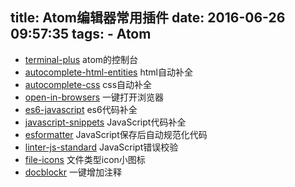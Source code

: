 title: Atom编辑器常用插件
date: 2016-06-26 09:57:35
tags:
	- Atom
---

- [terminal-plus](https://atom.io/packages/terminal-plus) atom的控制台
- [autocomplete-html-entities](https://atom.io/packages/autocomplete-html-entities) html自动补全
- [autocomplete-css](https://atom.io/packages/autocomplete-css) css自动补全
- [open-in-browsers](https://atom.io/packages/open-in-browsers) 一键打开浏览器
- [es6-javascript](https://atom.io/packages/es6-javascript) es6代码补全
- [javascript-snippets](https://atom.io/packages/javascript-snippets) JavaScript代码补全
- [esformatter](https://atom.io/packages/esformatter) JavaScript保存后自动规范化代码
- [linter-js-standard](https://atom.io/packages/linter-js-standard) JavaScript错误校验
- [file-icons](https://atom.io/packages/file-icons) 文件类型icon小图标
- [docblockr](https://atom.io/packages/docblockr) 一键增加注释
